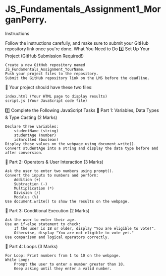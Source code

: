 # JS_Fundamentals_Assignment1_MorganPerry.
Instructions 

Follow the instructions carefully, and make sure to submit your GitHub repository link once you're done.
What You Need to Do
1️⃣ Set Up Your Project (GitHub Submission Required!)

    Create a new GitHub repository named JS_Fundamentals_Assignment_YourName.
    Push your project files to the repository.
    Submit the GitHub repository link on the LMS before the deadline.

📁 Your project should have these two files:

    index.html (Your HTML page to display results)
    script.js (Your JavaScript code file)

2️⃣ Complete the Following JavaScript Tasks
🔹 Part 1: Variables, Data Types & Type Casting (2 Marks)

    Declare three variables:
        studentName (string)
        studentAge (number)
        isEnrolled (boolean)
    Display these values on the webpage using document.write().
    Convert studentAge into a string and display the data type before and after conversion.

🔹 Part 2: Operators & User Interaction (3 Marks)

    Ask the user to enter two numbers using prompt().
    Convert the inputs to numbers and perform:
        Addition (+)
        Subtraction (-)
        Multiplication (*)
        Division (/)
        Modulus (%)
    Use document.write() to show the results on the webpage.

🔹 Part 3: Conditional Execution (2 Marks)

    Ask the user to enter their age.
    Use an if-else statement to check:
        If the user is 18 or older, display "You are eligible to vote!".
        Otherwise, display "You are not eligible to vote yet."
    Use comparison and logical operators correctly.

🔹 Part 4: Loops (3 Marks)

    For Loop: Print numbers from 1 to 10 on the webpage.
    While Loop:
        Prompt the user to enter a number greater than 10.
        Keep asking until they enter a valid number.
